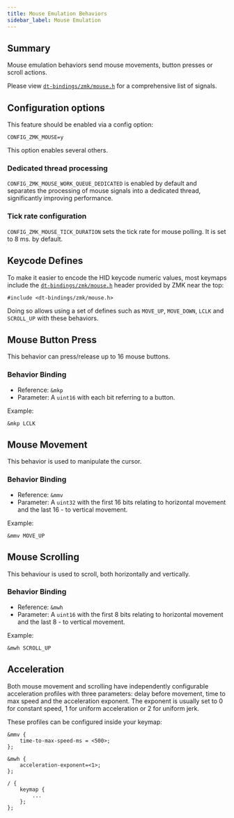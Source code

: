 ```yaml
---
title: Mouse Emulation Behaviors
sidebar_label: Mouse Emulation
---
```


## Summary

Mouse emulation behaviors send mouse movements, button presses or scroll actions.

Please view [`dt-bindings/zmk/mouse.h`](https://github.com/zmkfirmware/zmk/blob/main/app/include/dt-bindings/zmk/mouse.h) for a comprehensive list of signals.

## Configuration options

This feature should be enabled via a config option:

```
CONFIG_ZMK_MOUSE=y
```

This option enables several others.

### Dedicated thread processing

`CONFIG_ZMK_MOUSE_WORK_QUEUE_DEDICATED` is enabled by default and separates the processing of mouse signals into a dedicated thread, significantly improving performance.

### Tick rate configuration

`CONFIG_ZMK_MOUSE_TICK_DURATION` sets the tick rate for mouse polling. It is set to 8 ms. by default.

## Keycode Defines

To make it easier to encode the HID keycode numeric values, most keymaps include
the [`dt-bindings/zmk/mouse.h`](https://github.com/zmkfirmware/zmk/blob/main/app/include/dt-bindings/zmk/mouse.h) header
provided by ZMK near the top:

```
#include <dt-bindings/zmk/mouse.h>
```

Doing so allows using a set of defines such as `MOVE_UP`, `MOVE_DOWN`, `LCLK` and `SCROLL_UP` with these behaviors.

## Mouse Button Press

This behavior can press/release up to 16 mouse buttons.

### Behavior Binding

- Reference: `&mkp`
- Parameter: A `uint16` with each bit referring to a button.

Example:

```
&mkp LCLK
```

## Mouse Movement

This behavior is used to manipulate the cursor.

### Behavior Binding

- Reference: `&mmv`
- Parameter: A `uint32` with the first 16 bits relating to horizontal movement
  and the last 16 - to vertical movement.

Example:

```
&mmv MOVE_UP
```

## Mouse Scrolling

This behaviour is used to scroll, both horizontally and vertically.

### Behavior Binding

- Reference: `&mwh`
- Parameter: A `uint16` with the first 8 bits relating to horizontal movement
  and the last 8 - to vertical movement.

Example:

```
&mwh SCROLL_UP
```

## Acceleration

Both mouse movement and scrolling have independently configurable acceleration profiles with three parameters: delay before movement, time to max speed and the acceleration exponent.
The exponent is usually set to 0 for constant speed, 1 for uniform acceleration or 2 for uniform jerk.

These profiles can be configured inside your keymap:

```
&mmv {
    time-to-max-speed-ms = <500>;
};

&mwh {
    acceleration-exponent=<1>;
};

/ {
    keymap {
        ...
    };
};
```